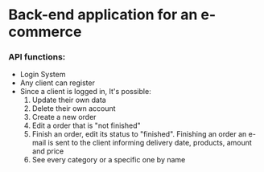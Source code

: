 <h1>Back-end application for an e-commerce</h2>

<h3>API functions:</h3>
<ul>
<li>Login System
<li>Any client can register
<li>Since a client is logged in, It's possible:
  <ol>
    <li>Update their own data
    <li>Delete their own account
    <li>Create a new order
    <li>Edit a order that is "not finished"
    <li>Finish an order, edit its status to "finished". Finishing an order an e-mail is sent to the client informing delivery date, products, amount and price
    <li>See every category or a specific one by name
  </ol>
</ul>
